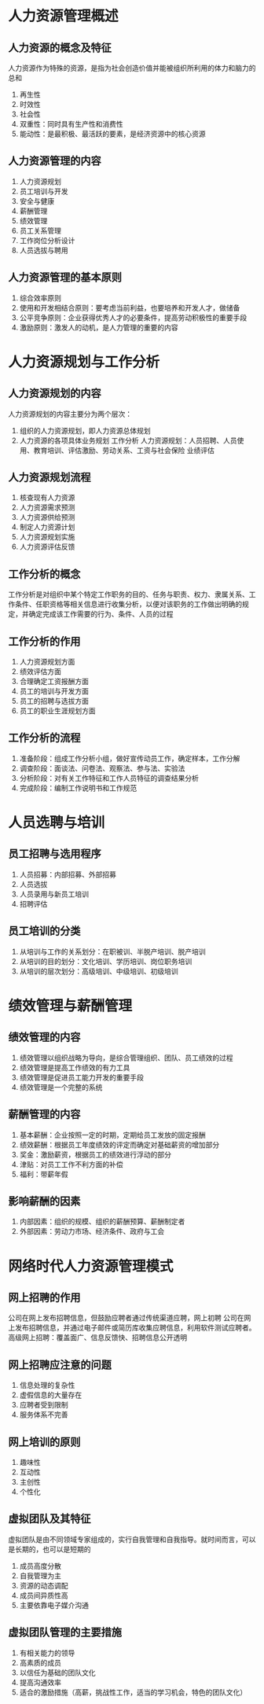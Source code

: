 # 人力资源管理概述
## 人力资源的概念及特征
人力资源作为特殊的资源，是指为社会创造价值并能被组织所利用的体力和脑力的总和
1. 再生性
2. 时效性
3. 社会性
4. 双重性：同时具有生产性和消费性
5. 能动性：是最积极、最活跃的要素，是经济资源中的核心资源
## 人力资源管理的内容
1. 人力资源规划
2. 员工培训与开发
3. 安全与健康
4. 薪酬管理
5. 绩效管理
6. 员工关系管理
7. 工作岗位分析设计
8. 人员选拔与聘用
## 人力资源管理的基本原则
1. 综合效率原则
2. 使用和开发相结合原则：要考虑当前利益，也要培养和开发人才，做储备
3. 公平竞争原则：企业获得优秀人才的必要条件，提高劳动积极性的重要手段
4. 激励原则：激发人的动机，是人力管理的重要的内容

# 人力资源规划与工作分析
## 人力资源规划的内容
人力资源规划的内容主要分为两个层次：
1. 组织的人力资源规划，即人力资源总体规划
2. 人力资源的各项具体业务规划
工作分析
人力资源规划：人员招聘、人员使用、教育培训、评估激励、劳动关系、工资与社会保险
业绩评估
## 人力资源规划流程
1. 核查现有人力资源
2. 人力资源需求预测
3. 人力资源供给预测
4. 制定人力资源计划
5. 人力资源规划实施
6. 人力资源评估反馈
## 工作分析的概念
工作分析是对组织中某个特定工作职务的目的、任务与职责、权力、隶属关系、工作条件、任职资格等相关信息进行收集分析，以便对该职务的工作做出明确的规定，并确定完成该工作需要的行为、条件、人员的过程
## 工作分析的作用
1. 人力资源规划方面
2. 绩效评估方面
3. 合理确定工资报酬方面
4. 员工的培训与开发方面
5. 员工的招聘与选拔方面
6. 员工的职业生涯规划方面
## 工作分析的流程
1. 准备阶段：组成工作分析小组，做好宣传动员工作，确定样本，工作分解
2. 调查阶段：面谈法、问卷法、观察法、参与法、实验法
3. 分析阶段：对有关工作特征和工作人员特征的调查结果分析
4. 完成阶段：编制工作说明书和工作规范

# 人员选聘与培训
## 员工招聘与选用程序
1. 人员招募：内部招募、外部招募
2. 人员选拔
3. 人员录用与新员工培训
4. 招聘评估
## 员工培训的分类
1. 从培训与工作的关系划分：在职被训、半脱产培训、脱产培训
2. 从培训的目的划分：文化培训、学历培训、岗位职务培训
3. 从培训的层次划分：高级培训、中级培训、初级培训

# 绩效管理与薪酬管理
## 绩效管理的内容
1. 绩效管理以组织战略为导向，是综合管理组织、团队、员工绩效的过程
2. 绩效管理是提高工作绩效的有力工具
3. 绩效管理是促进员工能力开发的重要手段
4. 绩效管理是一个完整的系统
## 薪酬管理的内容
1. 基本薪酬：企业按照一定的时期，定期给员工发放的固定报酬
2. 绩效薪酬：根据员工年度绩效的评定而确定对基础薪资的增加部分
3. 奖金：激励薪资，根据员工的绩效进行浮动的部分
4. 津贴：对员工工作不利方面的补偿
5. 福利：带薪年假
## 影响薪酬的因素
1. 内部因素：组织的规模、组织的薪酬预算、薪酬制定者
2. 外部因素：劳动力市场、经济条件、政府与工会

# 网络时代人力资源管理模式
## 网上招聘的作用
公司在网上发布招聘信息，但鼓励应聘者通过传统渠道应聘，网上初聘
公司在网上发布招聘信息，并通过电子邮件或简历库收集应聘信息，利用软件测试应聘者。高级网上招聘：覆盖面广、信息反馈快、招聘信息公开透明
## 网上招聘应注意的问题
1. 信息处理的复杂性
2. 虚假信息的大量存在
3. 应聘者受到限制
4. 服务体系不完善
## 网上培训的原则
1. 趣味性
2. 互动性
3. 主创性
4. 个性化
## 虚拟团队及其特征
虚拟团队是由不同领域专家组成的，实行自我管理和自我指导。就时间而言，可以是长期的，也可以是短期的
1. 成员高度分散
2. 自我管理为主
3. 资源的动态调配
4. 成员间异质性高
5. 主要依靠电子媒介沟通
## 虚拟团队管理的主要措施
1. 有相关能力的领导
2. 高素质的成员
3. 以信任为基础的团队文化
4. 提高沟通效率
5. 适合的激励措施（高薪，挑战性工作，适当的学习机会，特色的团队文化）